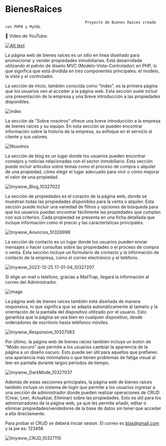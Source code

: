 # BienesRaices
                                        Proyecto de Bienes Raices creado con PHP8 y MySQL

🚀 Video de YouTube:

[![Alt text](https://img.youtube.com/vi/HyKQwusQeyw/0.jpg)](https://www.youtube.com/watch?v=HyKQwusQeyw)


La página web de bienes raíces es un sitio en línea diseñado para promocionar y vender propiedades inmobiliarias. Está desarrollada utilizando el patrón de diseño MVC (Modelo-Vista-Controlador) en PHP, lo que significa que está dividida en tres componentes principales: el modelo, la vista y el controlador.

La sección de inicio, también conocida como "Index", es la primera página que los usuarios ven al acceder a la página web. Esta sección suele incluir una presentación de la empresa y una breve introducción a las propiedades disponibles.

![index](https://user-images.githubusercontent.com/81719352/209485420-4b61181f-2093-47e2-b1ce-4a3717df01e2.gif)

La sección de "Sobre nosotros" ofrece una breve introducción a la empresa de bienes raíces y su equipo. En esta sección se pueden encontrar información sobre la historia de la empresa, su enfoque en el servicio al cliente y sus valores.

![Nosotros](https://user-images.githubusercontent.com/81719352/209485423-a709fa54-168a-457e-acd3-7fec114403e2.gif)


La sección de blog es un lugar donde los usuarios pueden encontrar consejos y noticias relacionadas con el sector inmobiliario. Esta sección puede incluir artículos sobre temas como el proceso de compra o alquiler de una propiedad, cómo elegir el lugar adecuado para vivir o cómo mejorar el valor de una propiedad.


![tinywow_Blog_10327022](https://user-images.githubusercontent.com/81719352/209485430-9b261b8b-2524-4cda-bc3c-519092a8e230.gif)


La sección de propiedades es el corazón de la página web, donde se muestran todas las propiedades disponibles para la venta o alquiler. Esta sección puede incluir una variedad de filtros y opciones de búsqueda para que los usuarios puedan encontrar fácilmente las propiedades que cumplan con sus criterios. Cada propiedad se presenta en una ficha detallada que incluye información como el precio y las características principales.


![tinywow_Anuncios_10326998](https://user-images.githubusercontent.com/81719352/209485441-d8089e4b-5921-405e-96b5-43570e093379.gif)


La sección de contacto es un lugar donde los usuarios pueden enviar mensajes o hacer consultas sobre las propiedades o el proceso de compra o venta. Esta sección incluye un formulario de contacto y la información de contacto de la empresa, como el correo electrónico y el teléfono.

![tinywow_2022-12-25 17-01-04_10327207](https://user-images.githubusercontent.com/81719352/209485593-e96b4763-b597-46c4-855e-f94ef1b2c132.gif)

Si elige un mail o telefono, gracias a MailTrap, llegará la información al correo del Administrador.

![image](https://user-images.githubusercontent.com/81719352/209485625-c8c70c63-b623-4aac-a36b-33dc82ccf987.png)


La página web de bienes raíces también está diseñada de manera responsiva, lo que significa que se adapta automáticamente al tamaño y la orientación de la pantalla del dispositivo utilizado por el usuario. Esto garantiza que la página se vea bien en cualquier dispositivo, desde ordenadores de escritorio hasta teléfonos móviles.

![tinywow_Responsive_10327083](https://user-images.githubusercontent.com/81719352/209485508-31fcf8cf-7224-438d-aa57-3ed172fa2047.gif)


Por último, la página web de bienes raíces también incluye un botón de "Modo oscuro" que permite a los usuarios cambiar la apariencia de la página a un diseño oscuro. Esto puede ser útil para aquellos que prefieren una apariencia más minimalista o que tienen problemas de fatiga visual al leer en pantalla durante largos períodos de tiempo.

![tinywow_DarkMode_10327037](https://user-images.githubusercontent.com/81719352/209485513-03a60f3c-ee0f-4c19-8c42-50767886c266.gif)

Además de estas secciones principales, la página web de bienes raíces también incluye un sistema de login que permite a los usuarios ingresar a una sección de administrador donde pueden realizar operaciones de CRUD (Crear, Leer, Actualizar, Eliminar) sobre las propiedades. Esto es útil para los administradores de la página web, ya que les permite añadir, editar o eliminar propiedades/vendedores de la base de datos sin tener que acceder a ella directamente. 

Para probar el CRUD se deberá iniciar sesion. El correo es blas@gmail.com y la pw es: 123456

![tinywow_CRUD_10327110](https://user-images.githubusercontent.com/81719352/209485519-8bd64ba7-dc15-4725-9f63-ecd3fbc4c741.gif)
